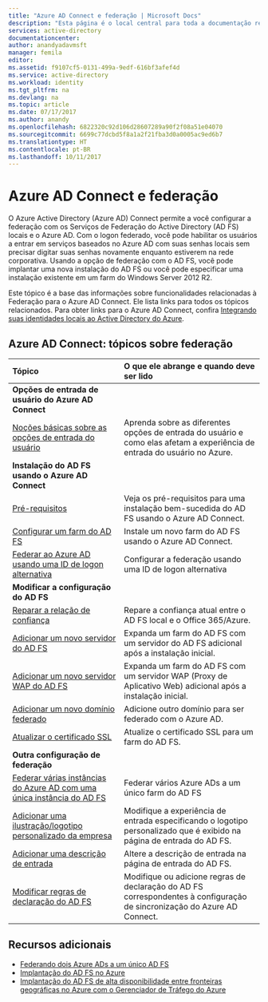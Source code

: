 ```yaml
---
title: "Azure AD Connect e federação | Microsoft Docs"
description: "Esta página é o local central para toda a documentação relativa às operações do AD FS que usam o Azure AD Connect."
services: active-directory
documentationcenter: 
author: anandyadavmsft
manager: femila
editor: 
ms.assetid: f9107cf5-0131-499a-9edf-616bf3afef4d
ms.service: active-directory
ms.workload: identity
ms.tgt_pltfrm: na
ms.devlang: na
ms.topic: article
ms.date: 07/17/2017
ms.author: anandy
ms.openlocfilehash: 6822320c92d106d28607289a90f2f08a51e04070
ms.sourcegitcommit: 6699c77dcbd5f8a1a2f21fba3d0a0005ac9ed6b7
ms.translationtype: HT
ms.contentlocale: pt-BR
ms.lasthandoff: 10/11/2017
---
```

# <a name="azure-ad-connect-and-federation"></a>Azure AD Connect e federação
O Azure Active Directory (Azure AD) Connect permite a você configurar a federação com os Serviços de Federação do Active Directory (AD FS) locais e o Azure AD. Com o logon federado, você pode habilitar os usuários a entrar em serviços baseados no Azure AD com suas senhas locais sem precisar digitar suas senhas novamente enquanto estiverem na rede corporativa. Usando a opção de federação com o AD FS, você pode implantar uma nova instalação do AD FS ou você pode especificar uma instalação existente em um farm do Windows Server 2012 R2.

Este tópico é a base das informações sobre funcionalidades relacionadas à Federação para o Azure AD Connect. Ele lista links para todos os tópicos relacionados. Para obter links para o Azure AD Connect, confira [Integrando suas identidades locais ao Active Directory do Azure](active-directory-aadconnect.md).

## <a name="azure-ad-connect-federation-topics"></a>Azure AD Connect: tópicos sobre federação
| Tópico | O que ele abrange e quando deve ser lido |
|:--- |:--- |
| **Opções de entrada de usuário do Azure AD Connect** | |
| [Noções básicas sobre as opções de entrada do usuário](active-directory-aadconnect-user-signin.md) |Aprenda sobre as diferentes opções de entrada do usuário e como elas afetam a experiência de entrada do usuário no Azure. |
| **Instalação do AD FS usando o Azure AD Connect** | |
| [Pré-requisitos](active-directory-aadconnect-get-started-custom.md#ad-fs-configuration-pre-requisites) |Veja os pré-requisitos para uma instalação bem-sucedida do AD FS usando o Azure AD Connect. |
| [Configurar um farm do AD FS](active-directory-aadconnect-get-started-custom.md#configuring-federation-with-ad-fs) |Instale um novo farm do AD FS usando o Azure AD Connect. |
| [Federar ao Azure AD usando uma ID de logon alternativa ](active-directory-aadconnect-federation-management.md#alternateid) | Configurar a federação usando uma ID de logon alternativa  |
| **Modificar a configuração do AD FS** | |
| [Reparar a relação de confiança](active-directory-aadconnect-federation-management.md#repairthetrust) |Repare a confiança atual entre o AD FS local e o Office 365/Azure. |
| [Adicionar um novo servidor do AD FS](active-directory-aadconnect-federation-management.md#addadfsserver) |Expanda um farm do AD FS com um servidor do AD FS adicional após a instalação inicial. |
| [Adicionar um novo servidor WAP do AD FS](active-directory-aadconnect-federation-management.md#addwapserver) |Expanda um farm do AD FS com um servidor WAP (Proxy de Aplicativo Web) adicional após a instalação inicial. |
| [Adicionar um novo domínio federado](active-directory-aadconnect-federation-management.md#addfeddomain) |Adicione outro domínio para ser federado com o Azure AD. |
| [Atualizar o certificado SSL](active-directory-aadconnectfed-ssl-update.md)| Atualize o certificado SSL para um farm do AD FS. |
| **Outra configuração de federação** | |
| [Federar várias instâncias do Azure AD com uma única instância do AD FS](active-directory-aadconnectfed-single-adfs-multitenant-federation.md) | Federar vários Azure ADs a um único farm do AD FS| 
| [Adicionar uma ilustração/logotipo personalizado da empresa](active-directory-aadconnect-federation-management.md#customlogo) |Modifique a experiência de entrada especificando o logotipo personalizado que é exibido na página de entrada do AD FS. |
| [Adicionar uma descrição de entrada](active-directory-aadconnect-federation-management.md#addsignindescription) |Altere a descrição de entrada na página de entrada do AD FS. |
| [Modificar regras de declaração do AD FS](active-directory-aadconnect-federation-management.md#modclaims) |Modifique ou adicione regras de declaração do AD FS correspondentes à configuração de sincronização do Azure AD Connect. |


## <a name="additional-resources"></a>Recursos adicionais
* [Federando dois Azure ADs a um único AD FS](active-directory-aadconnectfed-single-adfs-multitenant-federation.md)
* [Implantação do AD FS no Azure](active-directory-aadconnect-azure-adfs.md)
* [Implantação do AD FS de alta disponibilidade entre fronteiras geográficas no Azure com o Gerenciador de Tráfego do Azure](../active-directory-adfs-in-azure-with-azure-traffic-manager.md)
